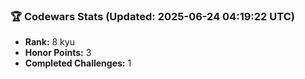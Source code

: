 ### 🏆 Codewars Stats (Updated: 2025-06-24 04:19:22 UTC)

- **Rank:** 8 kyu
- **Honor Points:** 3
- **Completed Challenges:** 1
